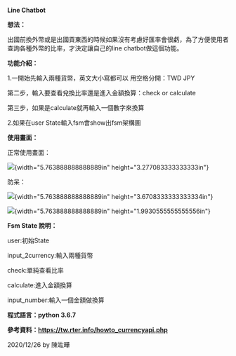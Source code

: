 **Line Chatbot**

**想法：**

出國前換外幣或是出國買東西的時候如果沒有考慮好匯率會很虧，為了方便使用者查詢各種外幣的比率，才決定讓自己的line
chatbot做這個功能。

**功能介紹：**

1.一開始先輸入兩種貨幣，英文大小寫都可以 用空格分開：TWD JPY

第二步，輸入要查看兌換比率還是進入金額換算：check or calculate

第三步，如果是calculate就再輸入一個數字來換算

2.如果在user State輸入fsm會show出fsm架構圖

**使用畫面：**

正常使用畫面：

![](media/image1.png){width="5.763888888888889in"
height="3.277083333333333in"}

防呆：

![](media/image2.png){width="5.763888888888889in"
height="3.6708333333333334in"}

![](media/image3.jpg){width="5.763888888888889in"
height="1.9930555555555556in"}

**Fsm State 說明：**

user:初始State

input_2currency:輸入兩種貨幣

check:單純查看比率

calculate:進入金額換算

input_number:輸入一個金額做換算

**程式語言：python 3.6.7**

**參考資料：https://tw.rter.info/howto_currencyapi.php**

2020/12/26 by 陳竑曄
